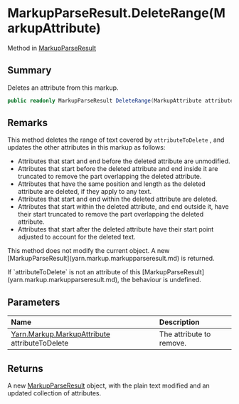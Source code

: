 # MarkupParseResult.DeleteRange(MarkupAttribute)

Method in [MarkupParseResult](/docs/api/csharp/yarn.markup.markupparseresult.md)

## Summary


Deletes an attribute from this markup.


```csharp
public readonly MarkupParseResult DeleteRange(MarkupAttribute attributeToDelete)
```

## Remarks


This method deletes the range of text covered by  `attributeToDelete` , and updates the other attributes in this
markup as follows:

<ul type="bullet">
<li>
Attributes that start and end before the deleted attribute are
unmodified.
</li>
<li>
Attributes that start before the deleted attribute and end inside it
are truncated to remove the part overlapping the deleted attribute.
</li>
<li>
Attributes that have the same position and length as the deleted
attribute are deleted, if they apply to any text.
</li>
<li>
Attributes that start and end within the deleted attribute are
deleted.
</li>
<li>
Attributes that start within the deleted attribute, and end outside
it, have their start truncated to remove the part overlapping the
deleted attribute.
</li>
<li>
Attributes that start after the deleted attribute have their start
point adjusted to account for the deleted text.
</li>
</ul> <p>
This method does not modify the current object. A new [MarkupParseResult](yarn.markup.markupparseresult.md) is returned.
</p> <p>
If `attributeToDelete` is not an attribute of this
[MarkupParseResult](yarn.markup.markupparseresult.md), the behaviour is undefined.
</p>

## Parameters

|Name|Description|
|:---|:---|
|[Yarn.Markup.MarkupAttribute](/docs/api/csharp/yarn.markup.markupattribute.md) attributeToDelete|The attribute to remove.|

## Returns

A new  [MarkupParseResult](yarn.markup.markupparseresult.md)  object, with the
plain text modified and an updated collection of
attributes.

